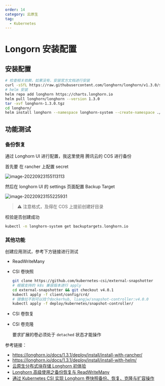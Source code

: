 ```yaml
---
order: 14
category: 云原生
tag:
  - Kubernetes
---
```


# Longorn 安装配置

## 安装配置

```bash
# 检查相关依赖，如果没有，安装官方文档进行安装
curl -sSfL https://raw.githubusercontent.com/longhorn/longhorn/v1.3.0/scripts/environment_check.sh | bash
# helm 安装
helm repo add longhorn https://charts.longhorn.io
helm pull longhorn/longhorn --version 1.3.0
tar -xvf longhorn-1.3.0.tgz
cd longhorn/
helm install longhorn --namespace longhorn-system --create-namespace ./
```

## 功能测试

### 备份恢复

通过 Longhorn UI 进行配置，我这里使用 腾讯云的 COS 进行备份

首先要 在 rancher 上配置 secret

 ![image-20220923155113113](https://clay-blog.oss-cn-shanghai.aliyuncs.com/img/image-20220923155113113.png)

然后在 longhorn UI 的 settings 页面配置 Backup Target

 ![image-20220923155225931](https://clay-blog.oss-cn-shanghai.aliyuncs.com/img/image-20220923155225931.png)

> :warning:  注意格式，及得在 COS 上提前创建好目录

校验是否创建成功

```bash
kubectl -n longhorn-system get backuptargets.longhorn.io
```

### 其他功能

创建应用测试，参考下方链接进行测试

* ReadWriteMany

* CSI 卷快照

  ```bash
  git clone https://github.com/kubernetes-csi/external-snapshotter
  # 根据支持的 k8s 兼容版本进行 apply
  cd external-snapshotter && git checkout v4.0.1
  kubectl apply -f client/config/crd/
  # 镜像拉不到可以找个dockerhub, liangjw/snapshot-controller:v4.0.0
  kubectl apply -f deploy/kubernetes/snapshot-controller/
  ```

* CSI 卷恢复

* CSI 卷克隆

  要求扩展的卷必须处于 `detached` 状态才能操作

参考链接：

* https://longhorn.io/docs/1.3.1/deploy/install/install-with-rancher/
* https://longhorn.io/docs/1.3.1/deploy/install/install-with-helm/
* [云原生分布式块存储 Longhorn 初体验](https://kube100.com/d/6)
* [Longhorn 高级使用之备份恢复与 ReadWriteMany](https://mp.weixin.qq.com/s?__biz=MzU4MjQ0MTU4Ng==&mid=2247497465&idx=1&sn=0cd268d145f622b7fb5b35fa88d0abb4&chksm=fdbaf9e4cacd70f2eb0695f565d10875d90f0b9857da3734a385a73579f97aeb8a0575a93958&mpshare=1&scene=1&srcid=07214JQqcaJXHvh6PJfXlFkc&sharer_sharetime=1658397389879&sharer_shareid=35faa6bb6d10f874cf6f57390f055300&version=4.0.0.70098&platform=mac#rd)
* [通过 Kubernetes CSI 实现 Longhorn 卷快照备份、恢复、克隆与扩容操作](https://kube100.com/d/9)